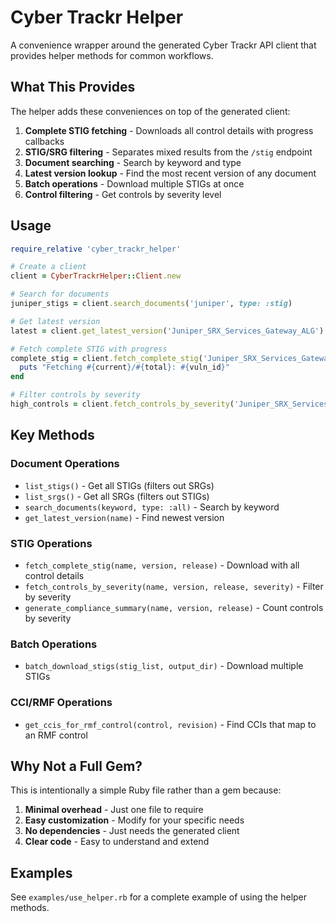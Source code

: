 # Cyber Trackr Helper

A convenience wrapper around the generated Cyber Trackr API client that provides helper methods for common workflows.

## What This Provides

The helper adds these conveniences on top of the generated client:

1. **Complete STIG fetching** - Downloads all control details with progress callbacks
2. **STIG/SRG filtering** - Separates mixed results from the `/stig` endpoint
3. **Document searching** - Search by keyword and type
4. **Latest version lookup** - Find the most recent version of any document
5. **Batch operations** - Download multiple STIGs at once
6. **Control filtering** - Get controls by severity level

## Usage

```ruby
require_relative 'cyber_trackr_helper'

# Create a client
client = CyberTrackrHelper::Client.new

# Search for documents
juniper_stigs = client.search_documents('juniper', type: :stig)

# Get latest version
latest = client.get_latest_version('Juniper_SRX_Services_Gateway_ALG')

# Fetch complete STIG with progress
complete_stig = client.fetch_complete_stig('Juniper_SRX_Services_Gateway_ALG', '3', '3') do |current, total, vuln_id|
  puts "Fetching #{current}/#{total}: #{vuln_id}"
end

# Filter controls by severity
high_controls = client.fetch_controls_by_severity('Juniper_SRX_Services_Gateway_ALG', '3', '3', 'high')
```

## Key Methods

### Document Operations

- `list_stigs()` - Get all STIGs (filters out SRGs)
- `list_srgs()` - Get all SRGs (filters out STIGs)
- `search_documents(keyword, type: :all)` - Search by keyword
- `get_latest_version(name)` - Find newest version

### STIG Operations

- `fetch_complete_stig(name, version, release)` - Download with all control details
- `fetch_controls_by_severity(name, version, release, severity)` - Filter by severity
- `generate_compliance_summary(name, version, release)` - Count controls by severity

### Batch Operations

- `batch_download_stigs(stig_list, output_dir)` - Download multiple STIGs

### CCI/RMF Operations

- `get_ccis_for_rmf_control(control, revision)` - Find CCIs that map to an RMF control

## Why Not a Full Gem?

This is intentionally a simple Ruby file rather than a gem because:

1. **Minimal overhead** - Just one file to require
2. **Easy customization** - Modify for your specific needs
3. **No dependencies** - Just needs the generated client
4. **Clear code** - Easy to understand and extend

## Examples

See `examples/use_helper.rb` for a complete example of using the helper methods.